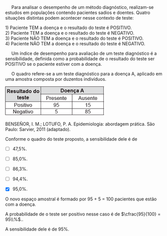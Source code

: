 

     Para analisar o desempenho de um método diagnóstico, realizam-se estudos em populações contendo pacientes sadios e doentes. Quatro situações distintas podem acontecer nesse contexto de teste:

1\) Paciente TEM a doença e o resultado do teste é POSITIVO.\
2\) Paciente TEM a doença e o resultado do teste é NEGATIVO.\
3\) Paciente NÃO TEM a doença e o resultado do teste é POSITIVO.\
4\) Paciente NÃO TEM a doença e o resultado do teste é NEGATIVO.

     Um índice de desempenho para avaliação de um teste diagnóstico é a sensibilidade, definida como a probabilidade de o resultado do teste ser POSITIVO se o paciente estiver com a doença.

     O quadro refere-se a um teste diagnóstico para a doença A, aplicado em uma amostra composta por duzentos indivíduos.

![](913748e1-ba14-4eab-87be-4ec3e4b087a1.png)

BENSEÑOR, I. M.; LOTUFO, P. A. Epidemiologia: abordagem prática. São Paulo: Sarvier, 2011 (adaptado).

Conforme o quadro do teste proposto, a sensibilidade dele é de



- [ ] 47,5%.
- [ ] 85,0%.
- [ ] 86,3%.
- [ ] 94,4%.
- [x] 95,0%.


O novo espaço amostral é formado por 95 + 5 = 100 pacientes que estão com a doença.

A probabilidade de o teste ser positivo nesse caso é de $\cfrac{95}{100} = 95\\%$..

A sensibilidade dele é de 95%.

        